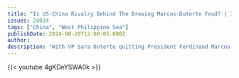 ```yaml
---
title: "Is US-China Rivalry Behind The Brewing Marcos-Duterte Feud? | Insight | Full Episode"
issues: 24034
tags: ["China", "West Philippine Sea"]
publishDate: 2024-08-20T12:00:05.000Z
author: 
description: "With VP Sara Duterte quitting President Ferdinand Marcos Jr’s cabinet, the feud between two powerful Filipino families heats up, even as the Philippines face continued challenges in the South China Sea."
---
```


{{< youtube 4gKDeYSWA0k >}}